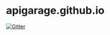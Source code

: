 # apigarage.github.io

[![Gitter](https://badges.gitter.im/apigarage/apigarage.github.io.svg)](https://gitter.im/apigarage/apigarage.github.io?utm_source=badge&utm_medium=badge&utm_campaign=pr-badge&utm_content=badge)